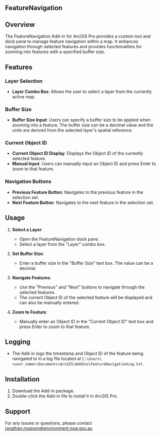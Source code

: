 ## FeatureNavigation


## Overview
The FeatureNavigation Add-in for ArcGIS Pro provides a custom tool and dock pane to manage feature navigation within a map. It enhances navigation through selected features and provides functionalities for zooming into features with a specified buffer size.

## Features

### Layer Selection
- **Layer Combo Box**: Allows the user to select a layer from the currently active map.

### Buffer Size
- **Buffer Size Input**: Users can specify a buffer size to be applied when zooming into a feature. The buffer size can be a decimal value and the units are derived from the selected layer's spatial reference.

### Current Object ID
- **Current Object ID Display**: Displays the Object ID of the currently selected feature.
- **Manual Input**: Users can manually input an Object ID and press Enter to zoom to that feature.

### Navigation Buttons
- **Previous Feature Button**: Navigates to the previous feature in the selection set.
- **Next Feature Button**: Navigates to the next feature in the selection set.

## Usage

1. **Select a Layer**:
   - Open the FeatureNavigation dock pane.
   - Select a layer from the "Layer" combo box.

2. **Set Buffer Size**:
   - Enter a buffer size in the "Buffer Size" text box. The value can be a decimal.

3. **Navigate Features**:
   - Use the "Previous" and "Next" buttons to navigate through the selected features.
   - The current Object ID of the selected feature will be displayed and can also be manually entered.

4. **Zoom to Feature**:
   - Manually enter an Object ID in the "Current Object ID" text box and press Enter to zoom to that feature.

## Logging
- The Add-in logs the timestamp and Object ID of the feature being navigated to in a log file located at `C:\Users\<user_name>\Documents\ArcGIS\AddIns\FeatureNavigationLog.txt`.

## Installation
1. Download the Add-in package.
2. Double-click the Add-in file to install it in ArcGIS Pro.

## Support
For any issues or questions, please contact jonathan.magson@environment.nsw.gov.au
